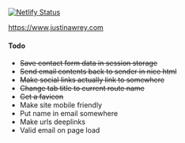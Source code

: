[![Netlify Status](https://api.netlify.com/api/v1/badges/638b69af-b193-4615-b52c-476d275b147c/deploy-status)](https://app.netlify.com/sites/serene-northcutt-87356f/deploys)

https://www.justinawrey.com

#### Todo
* ~~Save contact form data in session storage~~
* ~~Send email contents back to sender in nice html~~
* ~~Make social links actually link to somewhere~~
* ~~Change tab title to current route name~~
* ~~Get a favicon~~
* Make site mobile friendly
* Put name in email somewhere
* Make urls deeplinks
* Valid email on page load
